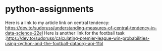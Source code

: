 # python-assignments
Here is a link to my article link on central tendency: https://dev.to/sudoruss/understanding-measures-of-central-tendency-in-data-science-22el
Here is another link for the football task :https://dev.to/sudoruss/calculating-premier-league-win-probabilities-using-python-and-the-football-dataorg-api-11bl
